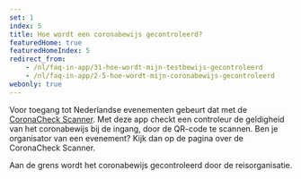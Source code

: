 ```yaml
---
set: 1
index: 5
title: Hoe wordt een coronabewijs gecontroleerd?
featuredHome: true
featuredHomeIndex: 5
redirect_from: 
    - /nl/faq-in-app/31-hoe-wordt-mijn-testbewijs-gecontroleerd
    - /nl/faq-in-app/2-5-hoe-wordt-mijn-coronabewijs-gecontroleerd
webonly: true
---
```

Voor toegang tot Nederlandse evenementen gebeurt dat met de [CoronaCheck Scanner](/scanner). Met deze app checkt een controleur de geldigheid van het coronabewijs bij de ingang, door de QR-code te scannen. Ben je organisator van een evenement? Kijk dan op de pagina over de CoronaCheck Scanner.

Aan de grens wordt het coronabewijs gecontroleerd door de reisorganisatie.
